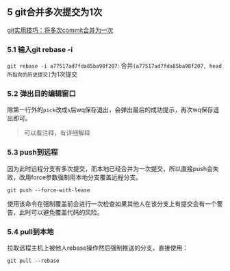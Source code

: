 ## 5 git合并多次提交为1次

[git实用技巧：将多次commit合并为一次](https://blog.csdn.net/qq_45503196/article/details/123876803)

### 5.1 输入git rebase -i

`git rebase -i a77517ad7fda85ba98f207`: 合并`(a77517ad7fda85ba98f207, head所指向的历史提交]`为1次提交

### 5.2 弹出目的编辑窗口

除第一行外的`pick`改成`s`后wq保存退出，会弹出最后的成功提示，再次wq保存退出即可。

>可以看注释，有详细解释

### 5.3 push到远程

因为此时远程分支有多次提交，而本地已经合并为一次提交，所以直接push会失败，改用force参数强制用本地分支覆盖远程分支。

`git push --force-with-lease`

使用该命令在强制覆盖前会进行一次检查如果其他人在该分支上有提交会有一个警告，此时可以避免覆盖代码的风险。

### 5.4 pull到本地

拉取远程主机上被他人rebase操作然后强制推送的分支，直接使用：

`git pull --rebase`